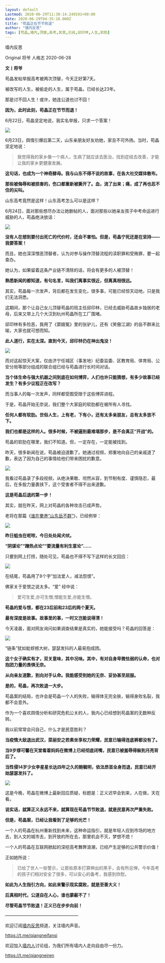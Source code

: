 ```yaml
---
layout: default
Lastmod: 2020-06-29T11:38:14.249191+00:00
date: 2020-06-29T04:35:18.000Z
title: "苟晶正在节节败退"
author: "墙内反思"
tags: [苟晶,墙内,顶替,高考,民意,已经,邱印林,人生,软肋]
---
```


墙内反思  

Original 将爷 人格志 2020-06-28

**文丨将爷**

苟晶发帖举报高考被两次顶替，今天正好第7天。

被改写的人生，被偷走的人生，属于苟晶，已经长达23年。

那是讨不回人生！或许，她连公道也讨不回！

**因为，此时此刻，苟晶正在节节而退！**

6月22日，苟晶坚定地说，我实名举报，只求一个答案！

![](https://images.weserv.nl/?url=https%3A//mmbiz.qpic.cn/mmbiz_png/3ibjBlDCa6mXohOfFb2f5qTMjdBKhTXMchjdOQPsVLGCaWka7rE8m1EiaFw1TxASmf9kZrwHvAnkXbTWMn2erocw/640%3Fwx_fmt%3Dpng%26wxfrom%3D5%26wx_lazy%3D1%26wx_co%3D1)

6月23日，舆情引爆后第二天，山东亲朋友好友劝她，家丑不可外扬。当时，苟晶坚定地说：

> 我觉得我的家乡像一个病人，生病了就应该去医治，找到症结去改善，才能让我的家乡更健康发展。

**这句话，也成为一个神奇酵母。我与山东不得不说的故事，在各大社交媒体散布。**

**那些被侮辱和被损害的，伤口都重新被撕开了。血，流了出来；痛，成了再也忍不住的尖叫。**

山东高考竟然是这样！山东高考怎么可以是这样？

6月24日，面对那些想尽办法让她删帖的人，面对那些以她亲友孩子中考命运进行威胁的人，苟晶绝决放话：

![](https://images.weserv.nl/?url=https%3A//mmbiz.qpic.cn/mmbiz_png/3ibjBlDCa6mXohOfFb2f5qTMjdBKhTXMciaUVMR5IYx4Xdxics87I0kRQRNFQDJhYqSF5wWvrEd7b1BB8Av36txEA/640%3Fwx_fmt%3Dpng%26wxfrom%3D5%26wx_lazy%3D1%26wx_co%3D1)

**没有人在想到要付出死亡的代价时，还会不害怕。但是，苟晶宁死还是在坚持——我要答案！**

而且，她也深深憎恶顶替者，认为对参与操作顶替流程的渎职罪和受贿罪，要一起查办。

她认为，如果留着这条产业链不清除的话，将会有更多的人被顶替！

**熟悉新闻的都知道，有句名言，叫我们离事实很近，但离真相很远。**

其实，苟晶每一次发声，背后都在发生变化，很多事，可能已经惊天动地，只是我们无法洞悉。

这期间，那个让自己女儿顶替苟晶的班主任邱印林，已经去威胁苟晶故乡独居的老母，后来又带上几个大汉到杭州苟晶所在工厂围堵。

邱印林有多险恶，我用了《窦娥冤》里的张驴儿，还有《笑傲江湖》的岳不群来比喻，大家也就可想而知。

**此人道行，实在太深。直到今天，邱印林仍在神出鬼没！**

![](https://images.weserv.nl/?url=https%3A//mmbiz.qpic.cn/mmbiz_png/3ibjBlDCa6mXohOfFb2f5qTMjdBKhTXMc93xtESugSLCecbVTk3N3vpvre8o57xWfJjTkJHsmJ28iaJxNZ5pc5tA/640%3Fwx_fmt%3Dpng%26wxfrom%3D5%26wx_lazy%3D1%26wx_co%3D1)

而对这起惊天大案，仅由济宁任城区（事发地）纪委监委、区教育局、体育局、公安分局等部分组成的联合组已经与苟晶进行长时间对话。

**当个体生命与强大机器之间到底在如何博弈，人们也许只能猜想，有多少故事已经发生？有多少议程正在改写？**

而当事人的每一次发声，同样都受囿受限于这些博弈进程。

于是，苟晶开始无奈说，我们整个大家庭的软肋都在被所有人寻找。

**任何人都有软肋。世俗人生，上有老，下有小，还有太多亲朋友，总有太多放不下。**

**我们也都是这样的人。很多时候，不被逼到最难堪那步，是不会真正“开战”的。**

苟晶的软肋在哪里，我们不知道。但，一定存在，一定能被找到。

昨天，很多新闻在说，苟晶被迫道歉了。她通过视频，郑重地向自己的亲戚道了歉，表达了因为自己的事情给他们带来困扰的歉意。

![](https://images.weserv.nl/?url=https%3A//mmbiz.qpic.cn/mmbiz_gif/lxweWicoE6CTv4iaAeYYSSf4Dc5kcTdEmwM3yTdsNMNmMnJZMh8iaY2zcGZ8mSzUZLxqW6Ur68H3kQ1yOX0BQSTOw/640%3Fwx_fmt%3Dgif%26wxfrom%3D5%26wx_lazy%3D1)

我看过苟晶录了多段视频，从绝决果敢、坦然从容，到节制有度、谨慎隐忍，最后，在多股力量裹挟下，这个受害者不得不出来道歉。

**这是苟晶后退的第一步！**

其实，就在昨天，网上对苟晶的各种攻击已成声势。

老将在那篇《[谁在豢养“山东岳不群”](http://mp.weixin.qq.com/s?__biz=MzAwMzcwOTIwMQ==&mid=2650512085&idx=1&sn=fc3f010e701e9c01b3cca73fe550c90e&chksm=83383aabb44fb3bd530df32811ce74d4e9c7038518336d02e945bcc465b8fc19fb30b0e6cf23&scene=21#wechat_redirect)》，已经例举：

![](https://images.weserv.nl/?url=https%3A//mmbiz.qpic.cn/mmbiz_png/3ibjBlDCa6mXNRhvqqehV7K5EqXFZ0AcCdBuT89KfZQEjibic76smI1teJRDlgxialdggrj4o87mZyK3qD4tkJrQibQ/640%3Fwx_fmt%3Dpng%26wxfrom%3D5%26wx_lazy%3D1%26wx_co%3D1)

**昨日蛆虫在呢哝，今日处处闻犬吠。**

**“阴谋论”“蹭热点论”“要流量有利生意论”……**

只要到网上打捞，随处可见，苟晶也不得不写下这样的长文回应：

![](https://images.weserv.nl/?url=https%3A//mmbiz.qpic.cn/mmbiz_png/3ibjBlDCa6mXohOfFb2f5qTMjdBKhTXMcdjWTickyiaNBp2DFXqrxiauicHFXib972COzsoxicbJnVMPDv4jL09pNgfdg/640%3Fwx_fmt%3Dpng%26wxfrom%3D5%26wx_lazy%3D1%26wx_co%3D1)

在结尾，苟晶用了8个字“加法爱人，减法怨恨”。

佛家关于爱恨之说太多。“爱” 经中说：

> 爱可生爱,亦可生憎;憎能生爱,亦能生憎。

**苟晶的爱与恨，都在23后前和23后的两个夏天。**

**最有深度是故事。故事里的事，一时又岂能说得清！**

今天凌晨，面对网友询问如果调查结果是真实的，她能接受吗？苟晶的回答是：

![](https://images.weserv.nl/?url=https%3A//mmbiz.qpic.cn/mmbiz_png/3ibjBlDCa6mXohOfFb2f5qTMjdBKhTXMcibX0oAN9MicZccIDCsmibRAiawjbTJ39lahxichhHOLZbGDhjxRc1oFq4eg/640%3Fwx_fmt%3Dpng%26wxfrom%3D5%26wx_lazy%3D1%26wx_co%3D1)

“链条”犹如蚍蜉撼大树，瑟瑟发抖的人最易抱成团。

**这个女子确实有才，双关意味，其中况味。其中，有对自身卑微怯弱的认命，也对抱团力量的畏惧无奈。**

**从向亲友道歉，到向对手认命。我能感受到她的无奈、妥协甚至屈服。**

**是的，苟晶，再次败退一大步。**

苟晶案的结局，也许会是苟晶一个人的失败，输得体无完全肤，输得身败名裂，我都不会意外。

作为一个喜欢舆情分析和研究危机公关的人，我内心已经想到苟晶案的无数种反转。

我以前常常会问自己，什么才是民意胜利？

**当疫情大敌退出武汉，菜丽安之若素坐享权力荣耀，民意已输得连底裤都没有了。**

**当9岁缪可馨在天堂看着妈妈在微博上已经彻底闭嘴，民意已被羞辱得躲到月亮背后了。**

**当性侵14岁少女李星星长达四年之久的鲍毓明，依法昂首全身而退，民意已经开始瑟瑟发抖了。**

![](https://images.weserv.nl/?url=https%3A//mmbiz.qpic.cn/mmbiz_png/3ibjBlDCa6mXohOfFb2f5qTMjdBKhTXMcacttw6kSJWQuhmk8iblBBMM02Bjvs9tS8LaB6TBsYb1HZibEKATEFr9Q/640%3Fwx_fmt%3Dpng%26wxfrom%3D5%26wx_lazy%3D1%26wx_co%3D1)

这是今晚，苟晶在微博上最新回应质疑，标题是：正义迟早会到来，人在做，天在看。

**说实话，就算正义永远不来，就算现在苟晶节节败退，就是民意再次严重失败。**

**但是，苟晶案，已经让我看到了足够的光芒！**

一个人的苟晶在杭州重新找到未来，这种命运指引，就是年轻人应到市场的地方去，到人文的城市去，到开放的所在去，那里机会不灭，梦想不熄！

一个人的苟晶在互联网掀起的深挖高考舞弊浪潮，已经产生足够的公共警示价值！

正如她所说：

> 已给了世人一些警示，让那些原本打算伸出的黑手，会有所忌惮，今年高考的孩子们相对安全了很多，可以安心的备考，我感到欣慰。

**如此为人生指引方向，如此来警示现实腐败，就是至善大义！**

**后真相时代，公道自在人心，谁也蒙蔽不了！**

**尽管苟晶节节败退！正义已在步步向前！**

—————————————————

欢迎订阅[墙内反思](https://t.me/qiangneifansi)频道，关注墙内声音。 

https://t.me/qiangneifansi

欢迎加入[墙内人](https://t.me/qiangneiren)讨论组，为我们所有墙内人走向自由尽一份力。

https://t.me/qiangneiren

